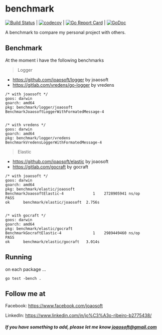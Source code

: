 # benchmark
[![Build Status](https://travis-ci.org/joaosoft/benchmark.svg?branch=master)](https://travis-ci.org/joaosoft/benchmark) | [![codecov](https://codecov.io/gh/joaosoft/benchmark/branch/master/graph/badge.svg)](https://codecov.io/gh/joaosoft/benchmark) | [![Go Report Card](https://goreportcard.com/badge/github.com/joaosoft/benchmark)](https://goreportcard.com/report/github.com/joaosoft/benchmark) | [![GoDoc](https://godoc.org/github.com/joaosoft/benchmark?status.svg)](https://godoc.org/github.com/joaosoft/benchmark/app)

A benchmark to compare my personal project with others.

## Benchmark
At the moment i have the following benchmarks
> Logger
* https://github.com/joaosoft/logger by joaosoft
* https://gitlab.com/vredens/go-logger by vredens

```   
/* with joaosoft */
goos: darwin
goarch: amd64
pkg: benchmark/logger/joaosoft
BenchmarkJoaosoftLoggerWithFormatedMessage-4


/* with vredens */
goos: darwin
goarch: amd64
pkg: benchmark/logger/vredens
BenchmarkVredensLoggerWithFormatedMessage-4
```

> Elastic
* https://github.com/joaosoft/elastic by joaosoft
* https://gitlab.com/gocraft by gocraft

```   
/* with joaosoft */
goos: darwin
goarch: amd64
pkg: benchmark/elastic/joaosoft
BenchmarkJoaosoftElastic-4   	       1	2728905941 ns/op
PASS
ok  	benchmark/elastic/joaosoft	2.756s


/* with gocraft */
goos: darwin
goarch: amd64
pkg: benchmark/elastic/gocraft
BenchmarkGocraftElastic-4   	       1	2989449460 ns/op
PASS
ok  	benchmark/elastic/gocraft	3.014s
```

## Running
on each package ...
```
go test -bench .

```

## Follow me at
Facebook: https://www.facebook.com/joaosoft

LinkedIn: https://www.linkedin.com/in/jo%C3%A3o-ribeiro-b2775438/

##### If you have something to add, please let me know joaosoft@gmail.com

